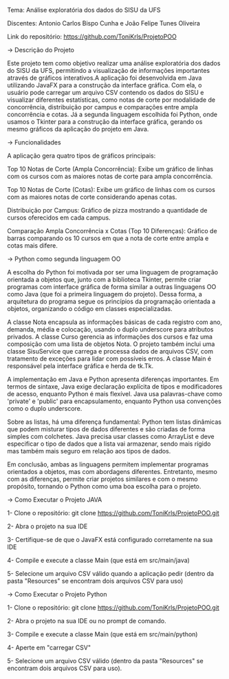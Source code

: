 Tema: Análise exploratória dos dados do SISU da UFS

Discentes: Antonio Carlos Bispo Cunha e João Felipe Tunes Oliveira 

Link do repositório: https://github.com/ToniKrls/ProjetoPOO



-> Descrição do Projeto

Este projeto tem como objetivo realizar uma análise exploratória dos dados do SISU da UFS, permitindo a visualização de informações
importantes através de gráficos interativos.A aplicação foi desenvolvida em Java utilizando JavaFX para a construção da interface gráfica.
Com ela, o usuário pode carregar um arquivo CSV contendo os dados do SISU e visualizar diferentes estatísticas, como notas de corte por
modalidade de concorrência, distribuição por campus e comparações entre ampla concorrência e cotas.
Já a segunda linguagem escolhida foi Python, onde usamos o Tkinter para a construção da interface gráfica, gerando os mesmo gráficos da aplicação do projeto em Java.



-> Funcionalidades

A aplicação gera quatro tipos de gráficos principais:

Top 10 Notas de Corte (Ampla Concorrência):
Exibe um gráfico de linhas com os cursos com as maiores notas de corte para ampla concorrência.

Top 10 Notas de Corte (Cotas):
Exibe um gráfico de linhas com os cursos com as maiores notas de corte considerando apenas cotas.

Distribuição por Campus:
Gráfico de pizza mostrando a quantidade de cursos oferecidos em cada campus.

Comparação Ampla Concorrência x Cotas (Top 10 Diferenças):
Gráfico de barras comparando os 10 cursos em que a nota de corte entre ampla e cotas mais difere.


-> Python como segunda linguagem OO

A escolha do Python foi motivada por ser uma linguagem de programação orientada a objetos que, junto com a biblioteca Tkinter, permite criar programas com interface gráfica de forma similar a outras linguagens OO como Java (que foi a primeira linguagem do projeto). Dessa forma, a arquitetura do programa segue os princípios da programação orientada a objetos, organizando o código em classes especializadas.

A classe Nota encapsula as informações básicas de cada registro com ano, demanda, média e colocação, usando o duplo underscore para atributos privados. A classe Curso gerencia as informações dos cursos e faz uma composição com uma lista de objetos Nota. O projeto também inclui uma classe SisuService que carrega e processa dados de arquivos CSV, com tratamento de exceções para lidar com possíveis erros. A classe Main é responsável pela interface gráfica e herda de tk.Tk.

A implementação em Java e Python apresenta diferenças importantes. Em termos de sintaxe, Java exige declaração explícita de tipos e modificadores de acesso, enquanto Python é mais flexível. Java usa palavras-chave como 'private' e 'public' para encapsulamento, enquanto Python usa convenções como o duplo underscore.

Sobre as listas, há uma diferença fundamental: Python tem listas dinâmicas que podem misturar tipos de dados diferentes e são criadas de forma simples com colchetes. Java precisa usar classes como ArrayList e deve especificar o tipo de dados que a lista vai armazenar, sendo mais rígido mas também mais seguro em relação aos tipos de dados.

Em conclusão, ambas as linguagens permitem implementar programas orientados a objetos, mas com abordagens diferentes. Entretanto, mesmo com as diferenças, permite criar projetos similares e com o mesmo propósito, tornando o Python como uma boa escolha para o projeto.


-> Como Executar o Projeto JAVA

1- Clone o repositório:
   git clone https://github.com/ToniKrls/ProjetoPOO.git

2- Abra o projeto na sua IDE

3- Certifique-se de que o JavaFX está configurado corretamente na sua IDE

4- Compile e execute a classe Main (que está em src/main/java)

5- Selecione um arquivo CSV válido quando a aplicação pedir (dentro da pasta "Resources" se encontram dois arquivos CSV para uso)


-> Como Executar o Projeto Python

1- Clone o repositório:
   git clone https://github.com/ToniKrls/ProjetoPOO.git

2- Abra o projeto na sua IDE ou no prompt de comando.

3- Compile e execute a classe Main (que está em src/main/python)

4- Aperte em "carregar CSV"

5- Selecione um arquivo CSV válido (dentro da pasta "Resources" se encontram dois arquivos CSV para uso).
